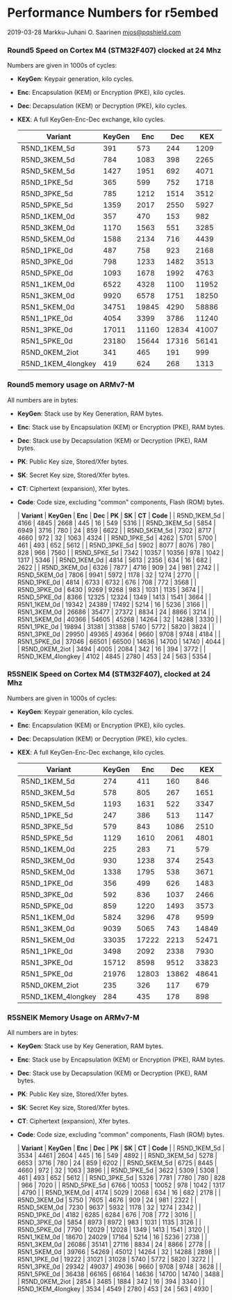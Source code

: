 # Performance Numbers for r5embed

2019-03-28  Markku-Juhani O. Saarinen <mjos@pqshield.com>


### Round5 Speed on Cortex M4 (STM32F407) clocked at 24 Mhz

Numbers are given in 1000s of cycles:

*	**KeyGen**: Keypair generation, kilo cycles.
*	**Enc**: Encapsulation (KEM) or Encryption (PKE), kilo cycles.
*	**Dec**: Decapsulation (KEM) or Decryption (PKE), kilo cycles.
*	**KEX**: A full KeyGen-Enc-Dec exchange, kilo cycles.

	| **Variant**	| **KeyGen** | **Enc** |  **Dec** | **KEX** |
	|---------------|------------|---------|----------|---------|
	| R5ND_1KEM_5d	| 391	| 573	| 244	| 1209	| 
	| R5ND_3KEM_5d	| 784	| 1083	| 398	| 2265	| 
	| R5ND_5KEM_5d	| 1427	| 1951	| 692	| 4071	| 
	| R5ND_1PKE_5d	| 365	| 599	| 752	| 1718	| 
	| R5ND_3PKE_5d	| 785	| 1212	| 1514	| 3512	| 
	| R5ND_5PKE_5d	| 1359	| 2017	| 2550	| 5927	| 
	| R5ND_1KEM_0d	| 357	| 470	| 153	| 982	| 
	| R5ND_3KEM_0d	| 1170	| 1563	| 551	| 3285	| 
	| R5ND_5KEM_0d	| 1588	| 2134	| 716	| 4439	| 
	| R5ND_1PKE_0d	| 487	| 758	| 923	| 2168	| 
	| R5ND_3PKE_0d	| 798	| 1233	| 1482	| 3513	| 
	| R5ND_5PKE_0d	| 1093	| 1678	| 1992	| 4763	| 
	| R5N1_1KEM_0d	| 6522	| 4328	| 1100	| 11952	| 
	| R5N1_3KEM_0d	| 9920	| 6578	| 1751	| 18250	| 
	| R5N1_5KEM_0d	| 34751	| 19845	| 4290	| 58886	| 
	| R5N1_1PKE_0d	| 4054	| 3399	| 3786	| 11240	| 
	| R5N1_3PKE_0d	| 17011	| 11160	| 12834	| 41007	| 
	| R5N1_5PKE_0d	| 23180	| 15644	| 17316	| 56141	| 
	| R5ND_0KEM_2iot	| 341	| 465	| 191	| 999	| 
	| R5ND_1KEM_4longkey	| 419	| 624	| 268	| 1313	| 

### Round5 memory usage on ARMv7-M

All numbers are in bytes:

*	**KeyGen**: Stack use by Key Generation, RAM bytes.
*	**Enc**: Stack use by Encapsulation (KEM) or Encryption (PKE), RAM bytes.
*	**Dec**: Stack use by Decapsulation (KEM) or Decryption (PKE), RAM bytes.
*	**PK**: Public Key size, Stored/Xfer bytes.
*	**SK**: Secret Key size, Stored/Xfer bytes.
*	**CT**: Ciphertext (expansion), Xfer bytes.
*	**Code**: Code size, excluding "common" components, Flash (ROM) bytes.

	| **Variant**	| **KeyGen** | **Enc** | **Dec** | **PK** | **SK** | **CT** | **Code** |
	| R5ND_1KEM_5d	| 4166	| 4845	| 2668	| 445	| 16	| 549	| 5316	| 
	| R5ND_3KEM_5d	| 5854	| 6949	| 3716	| 780	| 24	| 859	| 6622	| 
	| R5ND_5KEM_5d	| 7302	| 8717	| 4660	| 972	| 32	| 1063	| 4324	| 
	| R5ND_1PKE_5d	| 4262	| 5701	| 5700	| 461	| 493	| 652	| 5612	| 
	| R5ND_3PKE_5d	| 5902	| 8077	| 8076	| 780	| 828	| 966	| 7560	| 
	| R5ND_5PKE_5d	| 7342	| 10357	| 10356	| 978	| 1042	| 1317	| 5346	| 
	| R5ND_1KEM_0d	| 4814	| 5613	| 2356	| 634	| 16	| 682	| 2622	| 
	| R5ND_3KEM_0d	| 6326	| 7877	| 4716	| 909	| 24	| 981	| 2742	| 
	| R5ND_5KEM_0d	| 7806	| 9941	| 5972	| 1178	| 32	| 1274	| 2770	| 
	| R5ND_1PKE_0d	| 4814	| 6733	| 6732	| 676	| 708	| 772	| 3568	| 
	| R5ND_3PKE_0d	| 6430	| 9269	| 9268	| 983	| 1031	| 1135	| 3674	| 
	| R5ND_5PKE_0d	| 8366	| 12325	| 12324	| 1349	| 1413	| 1541	| 3664	| 
	| R5N1_1KEM_0d	| 19342	| 24389	| 17492	| 5214	| 16	| 5236	| 3166	| 
	| R5N1_3KEM_0d	| 26686	| 35477	| 27372	| 8834	| 24	| 8866	| 3214	| 
	| R5N1_5KEM_0d	| 40366	| 54605	| 45268	| 14264	| 32	| 14288	| 3330	| 
	| R5N1_1PKE_0d	| 19894	| 31381	| 31388	| 5740	| 5772	| 5820	| 3824	| 
	| R5N1_3PKE_0d	| 29950	| 49365	| 49364	| 9660	| 9708	| 9748	| 4184	| 
	| R5N1_5PKE_0d	| 37046	| 66501	| 66500	| 14636	| 14700	| 14740	| 4044	| 
	| R5ND_0KEM_2iot	| 3494	| 4005	| 2084	| 342	| 16	| 394	| 3772	| 
	| R5ND_1KEM_4longkey	| 4102	| 4845	| 2780	| 453	| 24	| 563	| 5354	| 

### R5SNEIK Speed on Cortex M4 (STM32F407), clocked at 24 Mhz

Numbers are given in 1000s of cycles:

*	**KeyGen**: Keypair generation, kilo cycles.
*	**Enc**: Encapsulation (KEM) or Encryption (PKE), kilo cycles.
*	**Dec**: Decapsulation (KEM) or Decryption (PKE), kilo cycles.
*	**KEX**: A full KeyGen-Enc-Dec exchange, kilo cycles.

	| **Variant**	| **KeyGen** | **Enc** |  **Dec** | **KEX** |
	|---------------|------------|---------|----------|---------|
	| R5ND_1KEM_5d	| 274	| 411	| 160	| 846	| 
	| R5ND_3KEM_5d	| 578	| 805	| 267	| 1651	| 
	| R5ND_5KEM_5d	| 1193	| 1631	| 522	| 3347	| 
	| R5ND_1PKE_5d	| 247	| 386	| 513	| 1147	| 
	| R5ND_3PKE_5d	| 579	| 843	| 1086	| 2510	| 
	| R5ND_5PKE_5d	| 1129	| 1610	| 2061	| 4801	| 
	| R5ND_1KEM_0d	| 225	| 283	| 71	| 579	| 
	| R5ND_3KEM_0d	| 930	| 1238	| 374	| 2543	| 
	| R5ND_5KEM_0d	| 1338	| 1795	| 538	| 3671	| 
	| R5ND_1PKE_0d	| 356	| 499	| 626	| 1483	| 
	| R5ND_3PKE_0d	| 592	| 836	| 1037	| 2466	| 
	| R5ND_5PKE_0d	| 859	| 1220	| 1493	| 3573	| 
	| R5N1_1KEM_0d	| 5824	| 3296	| 478	| 9599	| 
	| R5N1_3KEM_0d	| 9039	| 5065	| 743	| 14849	| 
	| R5N1_5KEM_0d	| 33035	| 17222	| 2213	| 52471	| 
	| R5N1_1PKE_0d	| 3498	| 2092	| 2338	| 7930	| 
	| R5N1_3PKE_0d	| 15712	| 8598	| 9512	| 33823	| 
	| R5N1_5PKE_0d	| 21976	| 12803	| 13862	| 48641	| 
	| R5ND_0KEM_2iot	| 235	| 326	| 117	| 679	| 
	| R5ND_1KEM_4longkey	| 284	| 435	| 178	| 898	| 


### R5SNEIK Memory Usage on ARMv7-M

All numbers are in bytes:

*	**KeyGen**: Stack use by Key Generation, RAM bytes.
*	**Enc**: Stack use by Encapsulation (KEM) or Encryption (PKE), RAM bytes.
*	**Dec**: Stack use by Decapsulation (KEM) or Decryption (PKE), RAM bytes.
*	**PK**: Public Key size, Stored/Xfer bytes.
*	**SK**: Secret Key size, Stored/Xfer bytes.
*	**CT**: Ciphertext (expansion), Xfer bytes.
*	**Code**: Code size, excluding "common" components, Flash (ROM) bytes.

	| **Variant**	| **KeyGen** | **Enc** | **Dec** | **PK** | **SK** | **CT** | **Code** |
	| R5ND_1KEM_5d	| 3534	| 4461	| 2604	| 445	| 16	| 549	| 4892	| 
	| R5ND_3KEM_5d	| 5278	| 6653	| 3716	| 780	| 24	| 859	| 6202	| 
	| R5ND_5KEM_5d	| 6725	| 8445	| 4660	| 972	| 32	| 1063	| 3896	| 
	| R5ND_1PKE_5d	| 3622	| 5309	| 5308	| 461	| 493	| 652	| 5612	| 
	| R5ND_3PKE_5d	| 5326	| 7781	| 7780	| 780	| 828	| 966	| 7020	| 
	| R5ND_5PKE_5d	| 6766	| 10053	| 10052	| 978	| 1042	| 1317	| 4790	| 
	| R5ND_1KEM_0d	| 4174	| 5029	| 2068	| 634	| 16	| 682	| 2178	| 
	| R5ND_3KEM_0d	| 5750	| 7605	| 4676	| 909	| 24	| 981	| 2322	| 
	| R5ND_5KEM_0d	| 7230	| 9637	| 5932	| 1178	| 32	| 1274	| 2342	| 
	| R5ND_1PKE_0d	| 4182	| 6285	| 6284	| 676	| 708	| 772	| 3016	| 
	| R5ND_3PKE_0d	| 5854	| 8973	| 8972	| 983	| 1031	| 1135	| 3126	| 
	| R5ND_5PKE_0d	| 7790	| 12029	| 12028	| 1349	| 1413	| 1541	| 3120	| 
	| R5N1_1KEM_0d	| 18670	| 24029	| 17164	| 5214	| 16	| 5236	| 2738	| 
	| R5N1_3KEM_0d	| 26086	| 35141	| 27116	| 8834	| 24	| 8866	| 2778	| 
	| R5N1_5KEM_0d	| 39766	| 54269	| 45012	| 14264	| 32	| 14288	| 2898	| 
	| R5N1_1PKE_0d	| 19222	| 31021	| 31028	| 5740	| 5772	| 5820	| 3272	| 
	| R5N1_3PKE_0d	| 29342	| 49037	| 49036	| 9660	| 9708	| 9748	| 3628	| 
	| R5N1_5PKE_0d	| 36438	| 66165	| 66164	| 14636	| 14700	| 14740	| 3488	| 
	| R5ND_0KEM_2iot	| 2854	| 3485	| 1884	| 342	| 16	| 394	| 3340	| 
	| R5ND_1KEM_4longkey	| 3534	| 4549	| 2780	| 453	| 24	| 563	| 4930	| 

